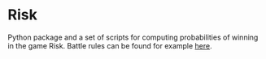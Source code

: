 # Risk
Python package and a set of scripts for computing probabilities of winning in the game Risk. Battle rules can be found
for example [here](http://www.ultraboardgames.com/risk/game-rules.php).